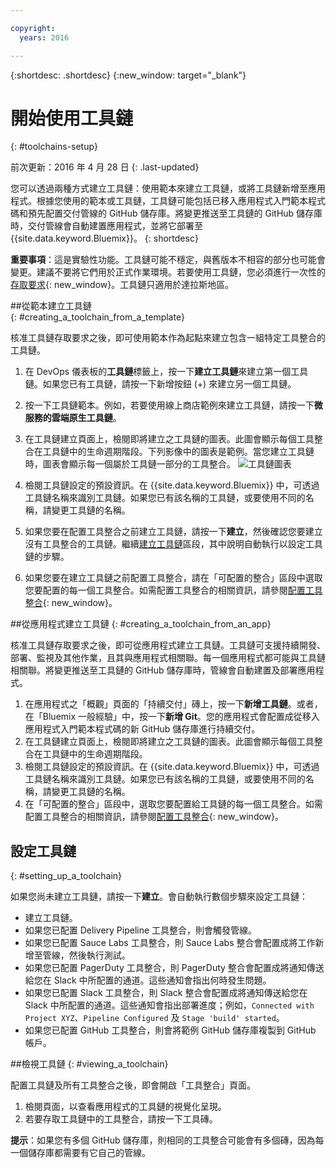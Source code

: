 ```yaml
---

copyright:
  years: 2016

---
```


{:shortdesc: .shortdesc}
{:new_window: target="_blank"}

# 開始使用工具鏈
{: #toolchains-setup}

前次更新：2016 年 4 月 28 日
{: .last-updated}  

您可以透過兩種方式建立工具鏈：使用範本來建立工具鏈，或將工具鏈新增至應用程式。根據您使用的範本或工具鏈，工具鏈可能包括已移入應用程式入門範本程式碼和預先配置交付管線的 GitHub 儲存庫。將變更推送至工具鏈的 GitHub 儲存庫時，交付管線會自動建置應用程式，並將它部署至 {{site.data.keyword.Bluemix}}。
{: shortdesc}  

**重要事項**：這是實驗性功能。工具鏈可能不穩定，與舊版本不相容的部分也可能會變更。建議不要將它們用於正式作業環境。若要使用工具鏈，您必須進行一次性的[存取要求](https://new-console.ng.bluemix.net/devops?cm_mmc=IBMBluemixGarageMethod-_-MethodSite-_-10-19-15::12-31-18-_-toolchains-welcome-page){: new_window}。工具鏈只適用於達拉斯地區。

##從範本建立工具鏈   
{: #creating_a_toolchain_from_a_template}

核准工具鏈存取要求之後，即可使用範本作為起點來建立包含一組特定工具整合的工具鏈。

1. 在 DevOps 儀表板的**工具鏈**標籤上，按一下**建立工具鏈**來建立第一個工具鏈。如果您已有工具鏈，請按一下新增按鈕 (+) 來建立另一個工具鏈。
1. 按一下工具鏈範本。例如，若要使用線上商店範例來建立工具鏈，請按一下**微服務的雲端原生工具鏈**。 
1. 在工具鏈建立頁面上，檢閱即將建立之工具鏈的圖表。此圖會顯示每個工具整合在工具鏈中的生命週期階段。下列影像中的圖表是範例。當您建立工具鏈時，圖表會顯示每一個屬於工具鏈一部分的工具整合。
![工具鏈圖表](images/toolchain_diagram.png)

1. 檢閱工具鏈設定的預設資訊。在 {{site.data.keyword.Bluemix}} 中，可透過工具鏈名稱來識別工具鏈。如果您已有該名稱的工具鏈，或要使用不同的名稱，請變更工具鏈的名稱。  
1. 如果您要在配置工具整合之前建立工具鏈，請按一下**建立**，然後確認您要建立沒有工具整合的工具鏈。繼續[建立工具鏈](#creating_a_toolchain)區段，其中說明自動執行以設定工具鏈的步驟。  
1. 如果您要在建立工具鏈之前配置工具整合，請在「可配置的整合」區段中選取您要配置的每一個工具整合。如需配置工具整合的相關資訊，請參閱[配置工具整合](../toolchains/toolchains_integrations.html){: new_window}。 

##從應用程式建立工具鏈
{: #creating_a_toolchain_from_an_app}

核准工具鏈存取要求之後，即可從應用程式建立工具鏈。工具鏈可支援持續開發、部署、監視及其他作業，且其與應用程式相關聯。每一個應用程式都可能與工具鏈相關聯。將變更推送至工具鏈的 GitHub 儲存庫時，管線會自動建置及部署應用程式。  

1. 在應用程式之「概觀」頁面的「持續交付」磚上，按一下**新增工具鏈**。或者，在「Bluemix 一般經驗」中，按一下**新增 Git**。您的應用程式會配置成從移入應用程式入門範本程式碼的新 GitHub 儲存庫進行持續交付。
1. 在工具鏈建立頁面上，檢閱即將建立之工具鏈的圖表。此圖會顯示每個工具整合在工具鏈中的生命週期階段。
1. 檢閱工具鏈設定的預設資訊。在 {{site.data.keyword.Bluemix}} 中，可透過工具鏈名稱來識別工具鏈。如果您已有該名稱的工具鏈，或要使用不同的名稱，請變更工具鏈的名稱。
1. 在「可配置的整合」區段中，選取您要配置給工具鏈的每一個工具整合。如需配置工具整合的相關資訊，請參閱[配置工具整合](../toolchains/toolchains_integrations.html){: new_window}。

## 設定工具鏈
{: #setting_up_a_toolchain}

如果您尚未建立工具鏈，請按一下**建立**。會自動執行數個步驟來設定工具鏈：

 * 建立工具鏈。
 * 如果您已配置 Delivery Pipeline 工具整合，則會觸發管線。
 * 如果您已配置 Sauce Labs 工具整合，則 Sauce Labs 整合會配置成將工作新增至管線，然後執行測試。
 * 如果您已配置 PagerDuty 工具整合，則 PagerDuty 整合會配置成將通知傳送給您在 Slack 中所配置的通道。這些通知會指出何時發生問題。
 * 如果您已配置 Slack 工具整合，則 Slack 整合會配置成將通知傳送給您在 Slack 中所配置的通道。這些通知會指出部署進度；例如，`Connected with Project XYZ`、`Pipeline Configured` 及 `Stage 'build' started`。
 * 如果您已配置 GitHub 工具整合，則會將範例 GitHub 儲存庫複製到 GitHub 帳戶。  
 
##檢視工具鏈
{: #viewing_a_toolchain}

配置工具鏈及所有工具整合之後，即會開啟「工具整合」頁面。

1. 檢閱頁面，以查看應用程式的工具鏈的視覺化呈現。
1. 若要存取工具鏈中的工具整合，請按一下工具磚。 
 
 **提示**：如果您有多個 GitHub 儲存庫，則相同的工具整合可能會有多個磚，因為每一個儲存庫都需要有它自己的管線。
